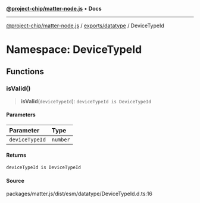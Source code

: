[**@project-chip/matter-node.js**](../../../../README.md) • **Docs**

***

[@project-chip/matter-node.js](../../../../modules.md) / [exports/datatype](../../README.md) / DeviceTypeId

# Namespace: DeviceTypeId

## Functions

### isValid()

> **isValid**(`deviceTypeId`): `deviceTypeId is DeviceTypeId`

#### Parameters

| Parameter | Type |
| :------ | :------ |
| `deviceTypeId` | `number` |

#### Returns

`deviceTypeId is DeviceTypeId`

#### Source

packages/matter.js/dist/esm/datatype/DeviceTypeId.d.ts:16
